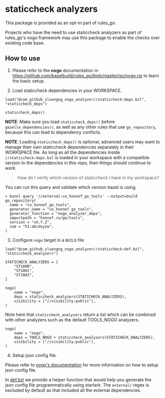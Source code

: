 # staticcheck analyzers

This package is provided as an opt-in part of rules_go.

Projects who have the need to use staticcheck analyzers as part of rules_go's nogo framework may use this package to enable the checks over existing code base.

## How to use

1. Please refer to the **nogo** documentation in https://github.com/bazelbuild/rules_go/blob/master/go/nogo.rst to learn the basic setup.


2. Load staticcheck dependencies in your WORKSPACE.

```
load("@com_github_sluongng_nogo_analyzer//staticcheck:deps.bzl", "staticcheck_deps")

staticcheck_deps()
```

**NOTE**: Make sure you load `staticcheck_deps()` before `gazelle_dependencies()`, as well as any other rules that use `go_repository`, because this can lead to dependency conflicts.

**NOTE**: Loading `staticcheck_deps()` is optional, advanced users may want to manage their own staticcheck dependencies separately in their WORKSPACE file. As long as all the dependencies inside `//staticcheck:deps.bzl` is loaded in your workspace with a compatible version to the dependencies in this repo, then things should continue to work.

> How do I verify which version of staticcheck I have in my workspace?

You can run this query and validate which version bazel is using.

```
> bazel query '//external:co_honnef_go_tools' --output=build
go_repository(
  name = "co_honnef_go_tools",
  generator_name = "co_honnef_go_tools",
  generator_function = "nogo_analyzer_deps",
  importpath = "honnef.co/go/tools",
  version = "vX.Y.Z",
  sum = "h1:abcdxyzw",
)
```

3. Configure `nogo` target in a `BUILD` file

```
load("@com_github_sluongng_nogo_analyzer//staticcheck:def.bzl", "staticcheck_analyzers")

STATICHECK_ANALYZERS = [
    "ST1000",
    "ST1001",
    "ST1003",
]

nogo(
    name = "nogo",
    deps = staticcheck_analyzers(STATICHECK_ANALYZERS),
    visibility = ["//visibility:public"],
)
```

Note here that `staticcheck_analyzers` return a list which can be combined with other analyzers such as the default TOOLS_NOGO analyzers.

```
nogo(
    name = "nogo",
    deps = TOOLS_NOGO + staticcheck_analyzers(STATICHECK_ANALYZERS),
    visibility = ["//visibility:public"],
)
```

4. Setup json config file.

Please refer to [nogo's documentation](https://github.com/bazelbuild/rules_go/blob/master/go/nogo.rst) for more information on how to setup json config file.

In [def.bzl](../def.bzl) we provide a helper function that would help you generate the json config file programmatically
using starlark.  The `external/` regex is excluded by default as that included all the external dependencies.
